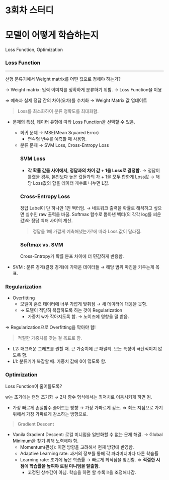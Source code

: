 # 3회차 스터디

# 모델이 어떻게 학습하는지

Loss Function, Optimization

### Loss Function

---

선형 분류기에서 Weight matrix를 어떤 값으로 정해야 하는가?

→ Weight matrix: 입력 이미지를 정확하게 분류하기 위함. → Loss Function을 이용

⇒ 예측과 실제 정답 간의 차이(오차)를 수치화 → Weight Matrix 값 업데이트

> Loss를 최소화하여 분류 정확도를 최대화함.

- 문제의 특성, 데이터 유형에 따라 Loss Function을 선택할 수 있음.

  - 회귀 문제 → MSE(Mean Squared Error)
    - 연속형 변수를 예측할 때 사용함.
  - 분류 문제 → SVM Loss, Cross-Entropy Loss
    ### SVM Loss
    - **각 확률 값들 사이에서, 정답과의 차이 값 + 1을 Loss로 결정함.**
    → 정답이 틀렸을 경우, 본인보다 높은 값들과의 차 + 1을 모두 합한게 Loss값
    → 해당 Loss값의 합을 데이터 개수로 나누면 L값.
    ### Cross-Entropy Loss
    정답 Label이 단 하나만 1인 벡터임. → 네트워크 출력을 확률로 해석하고 싶으면 실수인 raw 출력을 바꿈.
    Softmax 함수로 뽑아낸 벡터(의 각각 log를 씌운 값)와 정답 벡터 사이의 계산.
    > 정답을 1에 가깝게 예측해냈는가?에 따라 Loss 값이 달라짐.
    ### Softmax vs. SVM
    Cross-Entropy가 확률 분포 차이에 더 민감하게 반응함.

- SVM : 분류 경계(결정 경계)에 가까운 데이터들 → 해당 범위 마진을 키우는게 목표.

### Regularization

- Overfitting
  - 모델이 훈련 데이터에 너무 가깝게 맞춰짐 → 새 데이터에 대응을 못함.
  - → 모델이 적당히 복잡하도록 하는 것이 Regularization
    - 가중치 w가 작아지도록 함. → 노이즈에 영향을 덜 받음.

⇒ Regularization으로 Overfitting을 막아야 함!

> 적절한 가중치를 갖는 걸 목표로 함.

- L2: 매끄러운 그래프를 원할 때. 큰 가중치에 큰 패널티. 모든 특성이 극단적이지 않도록 함.
- L1: 분류기가 복잡할 때. 가중치 값에 0이 많도록 함.

### Optimization

Loss Function이 줄어들도록?

w는 초기에는 랜덤 초기화 → 2차 함수 형식에서는 최저치로 이동시키게 하면 됨.

- 가장 빠르게 손실함수 줄어드는 방향 → 가장 가파르게 감소. ⇒ 최소 지점으로 가기 위해서 가장 가파르게 감소하는 방향으로.

> Gradient Descent

- Vanila Gradient Descent: 로컬 미니멈을 일반화할 수 없는 문제 해결.
  → Global Minimum을 찾기 위해 노력해야 함.
  - Momentum(관성): 이전 방향을 고려해서 현재 방향에 반영함.
  - Adaptive Learning rate: 과거의 정보를 통해 각 파라미터마다 다른 학습률
  - Learning rate: 초기에 높은 학습률 → 빠르게 최적점을 찾긴함. ⇒ **적절한 시점에 학습률을 높여야 로컬 미니멈을 탈출함.**
    - 고정된 상수값이 아님. 학습을 하면 할 수록 lr을 조정해나감.
